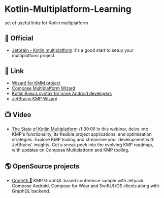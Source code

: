 # Kotlin-Multiplatform-Learning
set of useful links for Kotlin multiplatform 

## 📖 Official
- [Jetbrain - Kotlin multiplatform](https://www.jetbrains.com/help/kotlin-multiplatform-dev/multiplatform-getting-started.html)
it's a good start to setup your multiplatform project


## 🔗 Link
- [Wizard for KMM project](https://terrakok.github.io/kmp-web-wizard/)
- [Compose Multiplatform Wizard](https://terrakok.github.io/Compose-Multiplatform-Wizard/)
- [Kotlin Baiscs syntax for none Android developers](https://kotlinlang.org/docs/basic-syntax.html)
- [JetBrains KMP Wizard](https://kmp.jetbrains.com/)

## 📺 Video

- [The State of Kotlin Multiplatform](https://www.youtube.com/watch?v=bz4cQeaXmsI) /1:39:09
In this webinar, delve into KMP's functionality, its flexible project applications, and optimization strategies. Explore KMP tooling and streamline your development with JetBrains' insights. Get a sneak peek into the evolving KMP roadmap, with updates on Compose Multiplatform and KMP tooling.

## 🌎 OpenSource projects

- [Confetti 🎊](https://github.com/joreilly/Confetti)
KMP GraphQL based conference sample with Jetpack Compose Android, Compose for Wear and SwiftUI iOS clients along with GraphQL backend.
